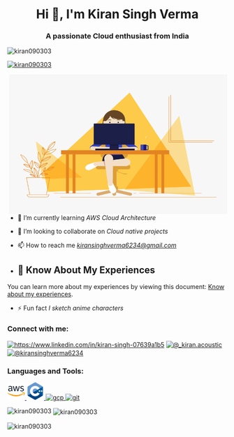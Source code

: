 <h1 align="center">Hi 👋, I'm Kiran Singh Verma</h1>
<h3 align="center">A passionate Cloud enthusiast from India</h3>

<p align="left"> <img src="https://komarev.com/ghpvc/?username=kiran090303&label=Profile%20views&color=0e75b6&style=flat" alt="kiran090303" /> </p>

<p align="left"> <a href="https://github.com/ryo-ma/github-profile-trophy"><img src="https://github-profile-trophy.vercel.app/?username=kiran090303" alt="kiran090303" /></a> </p>

<!-- code gif-->
<img align="right" alt="GIF" src="./code.gif" width="500" height="320" />

- 🌱 I’m currently learning *AWS Cloud Architecture*

- 👯 I’m looking to collaborate on *Cloud native projects*

- 📫 How to reach me *kiransinghverma6234@gmail.com*

- ## 📄 Know About My Experiences

You can learn more about my experiences by viewing this document: [Know about my experiences](https://drive.google.com/file/d/19q53t5VMoID_TAsw3BprQf5Hpf_KL_Sn/view?usp=sharing).

- ⚡ Fun fact *I sketch anime characters*

<h3 align="left">Connect with me:</h3>
<p align="left">
<a href="https://linkedin.com/in/https://www.linkedin.com/in/kiran-singh-07639a1b5" target="blank"><img align="center" src="https://raw.githubusercontent.com/rahuldkjain/github-profile-readme-generator/master/src/images/icons/Social/linked-in-alt.svg" alt="https://www.linkedin.com/in/kiran-singh-07639a1b5" height="30" width="40" /></a>
<a href="https://instagram.com/@_kiran.acoustic" target="blank"><img align="center" src="https://raw.githubusercontent.com/rahuldkjain/github-profile-readme-generator/master/src/images/icons/Social/instagram.svg" alt="@_kiran.acoustic" height="30" width="40" /></a>
<a href="https://medium.com/@kiransinghverma6234" target="blank"><img align="center" src="https://raw.githubusercontent.com/rahuldkjain/github-profile-readme-generator/master/src/images/icons/Social/medium.svg" alt="@kiransinghverma6234" height="30" width="40" /></a>
</p>

<h3 align="left">Languages and Tools:</h3>
<p align="left"> <a href="https://aws.amazon.com" target="_blank" rel="noreferrer"> <img src="https://raw.githubusercontent.com/devicons/devicon/master/icons/amazonwebservices/amazonwebservices-original-wordmark.svg" alt="aws" width="40" height="40"/> </a> <a href="https://www.w3schools.com/cpp/" target="_blank" rel="noreferrer"> <img src="https://raw.githubusercontent.com/devicons/devicon/master/icons/cplusplus/cplusplus-original.svg" alt="cplusplus" width="40" height="40"/> </a> <a href="https://cloud.google.com" target="_blank" rel="noreferrer"> <img src="https://www.vectorlogo.zone/logos/google_cloud/google_cloud-icon.svg" alt="gcp" width="40" height="40"/> </a> <a href="https://git-scm.com/" target="_blank" rel="noreferrer"> <img src="https://www.vectorlogo.zone/logos/git-scm/git-scm-icon.svg" alt="git" width="40" height="40"/> </a> </p>

<p><img align="left" src="https://github-readme-stats.vercel.app/api/top-langs?username=kiran090303&show_icons=true&locale=en&layout=compact" alt="kiran090303" /></p>

<p>&nbsp;<img align="center" src="https://github-readme-stats.vercel.app/api?username=kiran090303&show_icons=true&locale=en" alt="kiran090303" /></p>

<p><img align="center" src="https://github-readme-streak-stats.herokuapp.com/?user=kiran090303&" alt="kiran090303" /></p>
